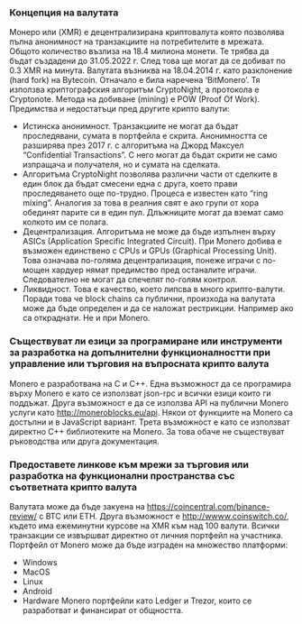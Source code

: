 ### **Концепция на валутата**
Монеро или (XMR) е децентрализирана криптовалута която позволява пълна анонимност на транзакциите на потребителите в мрежата. Общото количество възлиза на 18.4 милиона монети. Те трябва да бъдат създадени до 31.05.2022 г. След това ще могат да се добиват по 0.3 XMR на минута. Валутата възниква на 18.04.2014 г. като разклонение (hard fork) на Bytecoin. Oтначало е била наречена ‘BitMonero’. Тя използва криптографския алгоритъм CryptoNight, а протокола е Cryptonote. Метода на  добиване (mining) e POW (Proof Of Work). 
Предимства и недостатъци пред другите крипто валути: 

- Истинска анонимност. Транзакциите не могат да бъдат проследявани, сумата в портфейла е скрита. Анонимността се разширява през 2017 г. с алгоритъма на Джорд Максуел “Confidential Transactions”. С него могат да бъдат скрити не само изпращача и получателя, но и сумата на сделката.
- Алгоритъма CryptoNight позволява различни части от сделките в един блок да бъдат смесени една с друга, което прави проследяването още по-трудно. Процеса е известен като  “ring mixing”. Аналогия за това в реалния свят е ако групи от хора обединят парите си в един пул.  Длъжниците могат да вземат само колкото им се полага.
- Децентрализация. Алгоритъма не може да бъде изпълнен върху ASICs (Application Specific Integrated Circuit). При Monero добива е възможен единствено с CPUs и GPUs (Graphical Processing Unit). Това означава по-голяма децентрализация, понеже играчи с по-мощен хардуер нямат предимство пред останалите играчи. Следователно не могат да спечелят по-голям контрол.
- Ликвидност. Това е качество, което липсва в много крипто-валути. Поради това че block chains са публични, произхода на валутата може да бъде определен и да се наложат рестрикции. Например ако са откраднати. Не и при Monero.

### **Съществуват ли езици за програмиране или инструменти за разработка на допълнителни функционалностти при управление или търговия на въпросната крипто валута**
Monero e разработвана на С и С++. Една възможност да се програмира върху Monero е като се използват json-rpc и всички езици които ги поддъжат. Друга възможност е да се използва API на публични Monero услуги като http://moneroblocks.eu/api. Някои от функциите на Monero са достъпни и в JavaScript вариант. Трета възможност е като се използват директно C++ библиотеките на Monero. За това обаче не съществуват ръководства или друга документация.

 ### **Предоставете линкове към мрежи за търговия или разработка на функционални пространства със съответната крипто валута**
Валутата може да бъде закуена на https://coincentral.com/binance-review/ с BTC или ETH. Друга възможност е http://wwww.coinswitch.co/, където има ежеминутни курсове на XMR към над 100 валути. Всички транзакции се извършват директно от личния портфейл на участника. 
Портфейл от Monero може да бъде изграден на множество платформи:

- Windows
- MacOS
- Linux
- Android
- Hardware Monero портфейли като Ledger и Trezor, които се разработват и финансират от общността.
